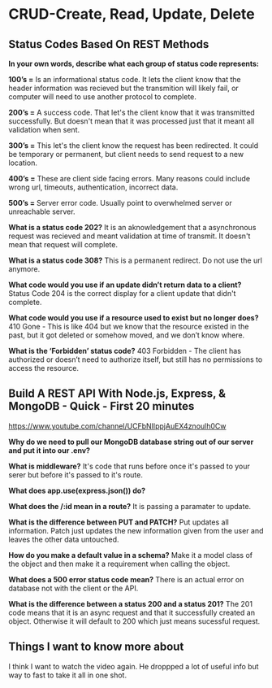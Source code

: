 # CRUD-Create, Read, Update, Delete

## Status Codes Based On REST Methods

**In your own words, describe what each group of status code represents:**

**100’s =** Is an informational status code. It lets the client know that the header information was recieved but the transmition will likely fail, or computer will need to use another protocol to complete.

**200’s =** A success code. That let's the client know that it was transmitted successfully. But doesn't mean that it was processed just that it meant all validation when sent.

**300’s =** This let's the client know the request has been redirected. It could be temporary or permanent, but client needs to send request to a new location.

**400’s =** These are client side facing errors. Many reasons could include wrong url, timeouts, authentication, incorrect data.

**500’s =** Server error code. Usually point to overwhelmed server or unreachable server.

**What is a status code 202?** It is an aknowledgement that a asynchronous request was recieved and meant validation at time of transmit. It doesn't mean that request will complete.

**What is a status code 308?** This is a permanent redirect. Do not use the url anymore.

**What code would you use if an update didn’t return data to a client?** Status Code 204 is the correct display for a client update that didn't complete.

**What code would you use if a resource used to exist but no longer does?** 410 Gone - This is like 404 but we know that the resource existed in the past, but it got deleted or somehow moved, and we don’t know where.

**What is the ‘Forbidden’ status code?** 403 Forbidden - The client has authorized or doesn’t need to authorize itself, but still has no permissions to access the resource.

## Build A REST API With Node.js, Express, & MongoDB - Quick - First 20 minutes

<https://www.youtube.com/channel/UCFbNIlppjAuEX4znoulh0Cw>

**Why do we need to pull our MongoDB database string out of our server and put it into our .env?**

**What is middleware?** It's code that runs before once it's passed to your serer but before it's passed to it's route.

**What does app.use(express.json()) do?**

**What does the /:id mean in a route?** It is passing a paramater to update.

**What is the difference between PUT and PATCH?** Put updates all information. Patch just updates the new information given from the user and leaves the other data untouched.

**How do you make a default value in a schema?** Make it a model class of the object and then make it a requirement when calling the object.

**What does a 500 error status code mean?** There is an actual error on database not with the client or the API.

**What is the difference between a status 200 and a status 201?** The 201 code means that it is an async request and that it successfully created an object. Otherwise it will default to 200 which just means sucessful request.

## Things I want to know more about

I think I want to watch the video again. He droppped a lot of useful info but way to fast to take it all in one shot.
